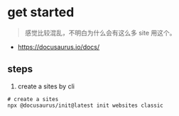 # get started
> 感觉比较混乱，不明白为什么会有这么多 site 用这个。

- https://docusaurus.io/docs/


## steps
1. create a sites by cli
```shell
# create a sites
npx @docusaurus/init@latest init websites classic
```
